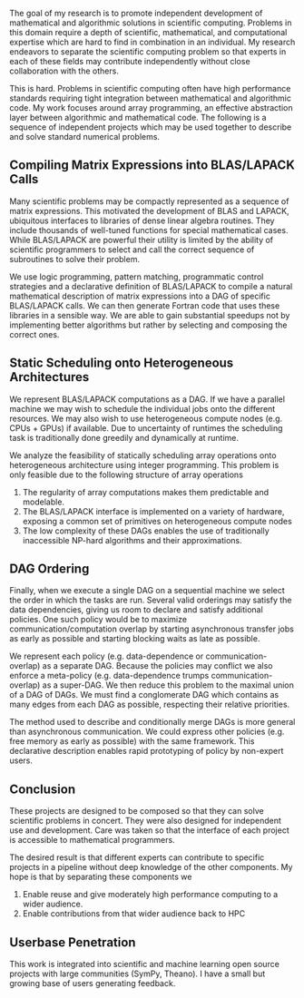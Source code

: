 The goal of my research is to promote independent development of mathematical and algorithmic solutions in scientific computing.  Problems in this domain require a depth of scientific, mathematical, and computational expertise which are hard to find in combination in an individual.  My research endeavors to separate the scientific computing problem so that experts in each of these fields may contribute independently without close collaboration with the others.  

This is hard. Problems in scientific computing often have high performance standards requiring tight integration between mathematical and algorithmic code.  My work focuses around array programming, an effective abstraction layer between algorithmic and mathematical code.  The following is a sequence of independent projects which may be used together to describe and solve standard numerical problems.


Compiling Matrix Expressions into BLAS/LAPACK Calls
---------------------------------------------------

Many scientific problems may be compactly represented as a sequence of matrix expressions.  This motivated the development of BLAS and LAPACK, ubiquitous interfaces to libraries of dense linear algebra routines.  They include thousands of well-tuned functions for special mathematical cases.  While BLAS/LAPACK are powerful their utility is limited by the ability of scientific programmers to select and call the correct sequence of subroutines to solve their problem.

We use logic programming, pattern matching, programmatic control strategies and a declarative definition of BLAS/LAPACK to compile a natural mathematical description of matrix expressions into a DAG of specific BLAS/LAPACK calls.  We can then generate Fortran code that uses these libraries in a sensible way.  We are able to gain substantial speedups not by implementing better algorithms but rather by selecting and composing the correct ones.


Static Scheduling onto Heterogeneous Architectures
--------------------------------------------------

We represent BLAS/LAPACK computations as a DAG.  If we have a parallel machine we may wish to schedule the individual jobs onto the different resources.  We may also wish to use heterogeneous compute nodes (e.g. CPUs + GPUs) if available.  Due to uncertainty of runtimes the scheduling task is traditionally done greedily and dynamically at runtime.

We analyze the feasibility of statically scheduling array operations onto heterogeneous architecture using integer programming.  This problem is only feasible due to the following structure of array operations

1.  The regularity of array computations makes them predictable and modelable.
2.  The BLAS/LAPACK interface is implemented on a variety of hardware, exposing a common set of primitives on heterogeneous compute nodes
3.  The low complexity of these DAGs enables the use of traditionally inaccessible NP-hard algorithms and their approximations.


DAG Ordering
------------

Finally, when we execute a single DAG on a sequential machine we select the order in which the tasks are run.  Several valid orderings may satisfy the data dependencies, giving us room to declare and satisfy additional policies.  One such policy would be to maximize communication/computation overlap by starting asynchronous transfer jobs as early as possible and starting blocking waits as late as possible.

We represent each policy (e.g. data-dependence or communication-overlap) as a separate DAG.  Because the policies may conflict we also enforce a meta-policy (e.g. data-dependence trumps communication-overlap) as a super-DAG.  We then reduce this problem to the maximal union of a DAG of DAGs.  We must find a conglomerate DAG which contains as many edges from each DAG as possible, respecting their relative priorities.

The method used to describe and conditionally merge DAGs is more general than asynchronous communication.  We could express other policies (e.g. free memory as early as possible) with the same framework.  This declarative description enables rapid prototyping of policy by non-expert users.

Conclusion
----------

These projects are designed to be composed so that they can solve scientific problems in concert.  They were also designed for independent use and development.  Care was taken so that the interface of each project is accessible to mathematical programmers.

The desired result is that different experts can contribute to specific projects in a pipeline without deep knowledge of the other components.  My hope is that by separating these components we

1.  Enable reuse and give moderately high performance computing to a wider audience.
2.  Enable contributions from that wider audience back to HPC

Userbase Penetration
--------------------

This work is integrated into scientific and machine learning open source projects with large communities (SymPy, Theano).  I have a small but growing base of users generating feedback.
